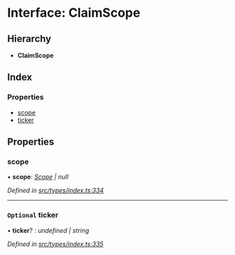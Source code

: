# Interface: ClaimScope

## Hierarchy

* **ClaimScope**

## Index

### Properties

* [scope](claimscope.md#scope)
* [ticker](claimscope.md#optional-ticker)

## Properties

###  scope

• **scope**: *[Scope](scope.md) | null*

*Defined in [src/types/index.ts:334](https://github.com/PolymathNetwork/polymesh-sdk/blob/2a4e4111/src/types/index.ts#L334)*

___

### `Optional` ticker

• **ticker**? : *undefined | string*

*Defined in [src/types/index.ts:335](https://github.com/PolymathNetwork/polymesh-sdk/blob/2a4e4111/src/types/index.ts#L335)*
